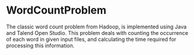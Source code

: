 # WordCountProblem
The classic word count problem from Hadoop, is implemented using Java and Talend Open Studio. This problem deals with counting the occurrence of each word in given input files, and calculating the time required for processing this information. 
